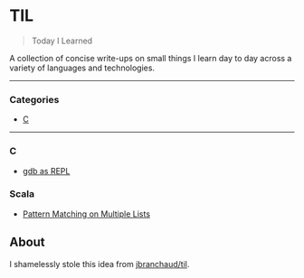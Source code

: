 # TIL

> Today I Learned

A collection of concise write-ups on small things I learn day to day across a
variety of languages and technologies.

---

### Categories

* [C](#c)

---

### C

- [gdb as REPL](c/gdb-as-repl.md)

### Scala

- [Pattern Matching on Multiple Lists](scala/pattern-matching-on-multiple-lists.md)

## About
I shamelessly stole this idea from
[jbranchaud/til](https://github.com/jbranchaud/til).

